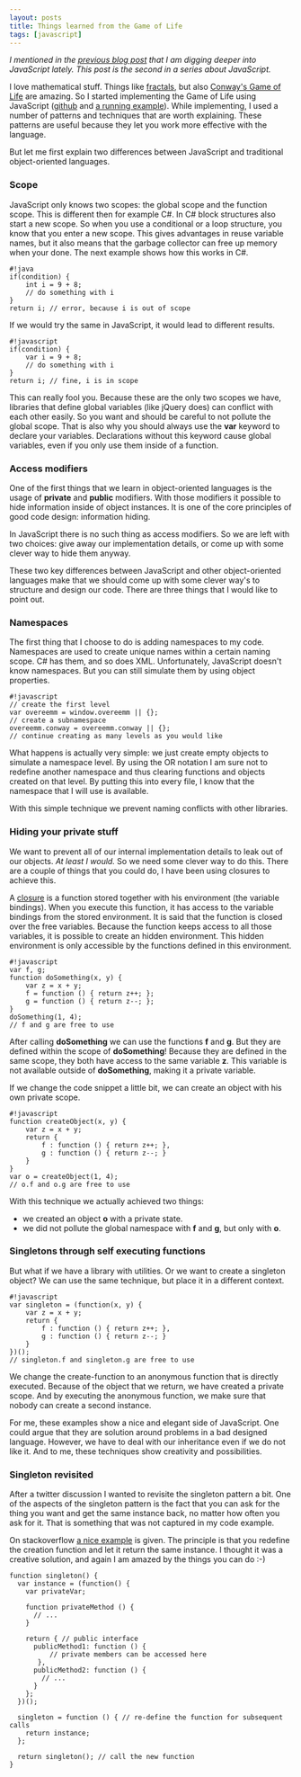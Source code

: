 ```yaml
---
layout: posts
title: Things learned from the Game of Life
tags: [javascript]
---
```

_I mentioned in the [previous blog post][6] that I am digging deeper into JavaScript lately. This post is the second in a series about JavaScript._

I love mathematical stuff. Things like [fractals][1], but also [Conway's Game of Life][2] are amazing. So I started implementing the Game of Life using JavaScript ([github][5] and [a running example][4]). While implementing, I used a number of patterns and techniques that are worth explaining. These patterns are useful because they let you work more effective with the language. 

But let me first explain two differences between JavaScript and traditional object-oriented languages.

### Scope

JavaScript only knows two scopes: the global scope and the function scope. This is different then for example C#. In C# block structures also start a new scope. So when you use a conditional or a loop structure, you know that you enter a new scope. This gives advantages in reuse variable names, but it also means that the garbage collector can free up memory when your done. The next example shows how this works in C#.

    #!java
    if(condition) {
        int i = 9 + 8;
        // do something with i
    }
    return i; // error, because i is out of scope
  
If we would try the same in JavaScript, it would lead to different results.

    #!javascript
    if(condition) {
        var i = 9 + 8; 
        // do something with i
    }
    return i; // fine, i is in scope
  
This can really fool you. Because these are the only two scopes we have, libraries that define global variables (like jQuery does) can conflict with each other easily. So you want and should be careful to not pollute the global scope. That is also why you should always use the **var** keyword to declare your variables. Declarations without this keyword cause global variables, even if you only use them inside of a function.

### Access modifiers

One of the first things that we learn in object-oriented languages is the usage of **private** and **public** modifiers. With those modifiers it possible to hide information inside of object instances. It is one of the core principles of good code design: information hiding.

In JavaScript there is no such thing as access modifiers. 
So we are left with two choices: give away our implementation details, or come up with some clever way to hide them anyway.

These two key differences between JavaScript and other object-oriented languages make that we should come up with some clever way's to structure and design our code. There are three things that I would like to point out.

### Namespaces

The first thing that I choose to do is adding namespaces to my code. Namespaces are used to create unique names within a certain naming scope. C# has them, and so does XML. Unfortunately, JavaScript doesn't know namespaces. But you can still simulate them by using object properties.

    #!javascript
    // create the first level
    var overeemm = window.overeemm || {}; 
    // create a subnamespace
    overeemm.conway = overeemm.conway || {}; 
    // continue creating as many levels as you would like

What happens is actually very simple: we just create empty objects to simulate a namespace level. By using the OR notation I am sure not to redefine another namespace and thus clearing functions and objects created on that level. By putting this into every file, I know that the namespace that I will use is available.

With this simple technique we prevent naming conflicts with other libraries.

### Hiding your private stuff 

We want to prevent all of our internal implementation details to leak out of our objects. _At least I would._ So we need some clever way to do this. There are a couple of things that you could do, I have been using closures to achieve this.

A [closure][3] is a function stored together with his environment (the variable bindings). When you execute this function, it has access to the variable bindings from the stored environment. It is said that the function is closed over the free variables. Because the function keeps access to all those variables, it is possible to create an hidden environment. This hidden environment is only accessible by the functions defined in this environment. 

    #!javascript
    var f, g;
    function doSomething(x, y) {
        var z = x + y;
        f = function () { return z++; };
        g = function () { return z--; };
    }
    doSomething(1, 4);
    // f and g are free to use

After calling **doSomething** we can use the functions **f** and **g**. But they are defined within the scope of **doSomething**! Because they are defined in the same scope, they both have access to the same variable **z**. This variable is not available outside of **doSomething**, making it a private variable.

If we change the code snippet a little bit, we can create an object with his own private scope.
            
    #!javascript
    function createObject(x, y) {
        var z = x + y;
        return {
            f : function () { return z++; },
            g : function () { return z--; }
        }
    }
    var o = createObject(1, 4);
    // o.f and o.g are free to use

With this technique we actually achieved two things:

* we created an object **o** with a private state.
* we did not pollute the global namespace with **f** and **g**, but only with **o**.

### Singletons through self executing functions

But what if we have a library with utilities. Or we want to create a singleton object? We can use the same technique, but place it in a different context.

    #!javascript
    var singleton = (function(x, y) {
        var z = x + y;
        return {
            f : function () { return z++; },
            g : function () { return z--; }
        }
    })();
    // singleton.f and singleton.g are free to use

We change the create-function to an anonymous function that is directly executed. Because of the object that we return, we have created a private scope. And by executing the anonymous function, we make sure that nobody can create a second instance.

For me, these examples show a nice and elegant side of JavaScript. One could argue that they are solution around problems in a bad designed language. However, we have to deal with our inheritance even if we do not like it. And to me, these techniques show creativity and possibilities.

### Singleton revisited

After a twitter discussion I wanted to revisite the singleton pattern a bit. One of the aspects of the singleton pattern is the fact that you can ask for the thing you want and get the same instance back, no matter how often you ask for it. That is something that was not captured in my code example.

On stackoverflow [a nice example][7] is given. The principle is that you redefine the creation function and let it return the same instance. I thought it was a creative solution, and again I am amazed by the things you can do :-)

    function singleton() {
      var instance = (function() {
        var privateVar;
    
        function privateMethod () {
          // ...
        }
    
        return { // public interface
          publicMethod1: function () {
              // private members can be accessed here
           },
          publicMethod2: function () {
            // ...
          }
        };
      })();
    
      singleton = function () { // re-define the function for subsequent calls
        return instance;
      };
    
      return singleton(); // call the new function
    }


[1]: http://en.wikipedia.org/wiki/Fractal
[2]: http://en.wikipedia.org/wiki/Conway%27s_Game_of_Life
[3]: http://en.wikipedia.org/wiki/Closure_(computer_science)
[4]: http://www.movereem.nl/conwaysscriptoflife/
[5]: https://github.com/overeemm/ConwaysScriptOfLife
[6]: http://blog.movereem.nl/evolving-technology-javascript
[7]: http://stackoverflow.com/a/1895669